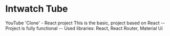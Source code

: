 # Intwatch Tube
YouTube 'Clone' - React project
This is the basic, project based on React
-- Project is fully functional 
-- Used libraries: React, React Router, Material Ui
